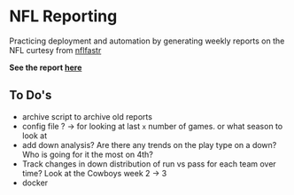 # NFL Reporting

Practicing deployment and automation by generating weekly reports on 
the NFL curtesy from [nflfastr](https://www.nflfastr.com/)

**See the report [here](NFL-Report.md)**


To Do's
---
* archive script to archive old reports
* config file ? -> for looking at last `x` number of games. or what season to look at
* add down analysis? Are there any trends on the play type on a down? Who is going for it the most on 4th? 
* Track changes in down distribution of run vs pass for each team over time? Look at the Cowboys week 2 -> 3
* docker
